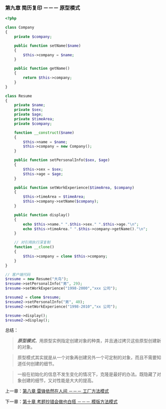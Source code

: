 ### 第九章 简历复印 －－－ 原型模式

```php
<?php 

class Company
{
    private $company;

    public function setName($name)
    {
        $this->company = $name;
    }

    public function getName()
    {
        return $this->company;
    }
}

class Resume
{
    private $name;
    private $sex;
    private $age;
    private $timeArea;
    private $company;

    function __construct($name)
    {
        $this->name = $name;
        $this->company = new Company();
    }

    public function setPersonalInfo($sex, $age)
    {
        $this->sex = $sex;
        $this->age = $age;
    }

    public function setWorkExperience($timeArea, $company)
    {
        $this->timeArea = $timeArea;
        $this->company->setName($company);
    }

    public function display()
    {
        echo $this->name." ".$this->sex." ".$this->age."\n";
        echo $this->timeArea." ".$this->company->getName()."\n";
    }

    // 对引用执行深复制
    function __clone()
    {
        $this->company = clone $this->company;
    }
}

// 客户端代码
$resume = new Resume("大鸟");
$resume->setPersonalInfo("男", 29);
$resume->setWorkExperience("1998-2000","xxx 公司");

$resume2 = clone $resume;
$resume2->setPersonalInfo("男", 40);
$resume2->setWorkExperience("1998-2010","xx 公司");

$resume->display();
$resume2->display();

```

总结：

> ***原型模式***，用原型实例指定创建对象的种类，并且通过拷贝这些原型创建新的对象。

> 原型模式其实就是从一个对象再创建另外一个可定制的对象，而且不需要知道任何创建的细节。

> 一般在初始化的信息不发生变化的情况下，克隆是最好的办法。既隐藏了对象创建的细节，又对性能是大大的提高。


上一章：[第八章 雷锋依然在人间 －－－ 工厂方法模式](https://github.com/flyingalex/design-patterns-by-php/blob/master/files/chapter8.md)

下一章：[第十章 考题抄错会做也白搭 －－－ 模版方法模式](https://github.com/flyingalex/design-patterns-by-php/blob/master/files/chapter10.md)